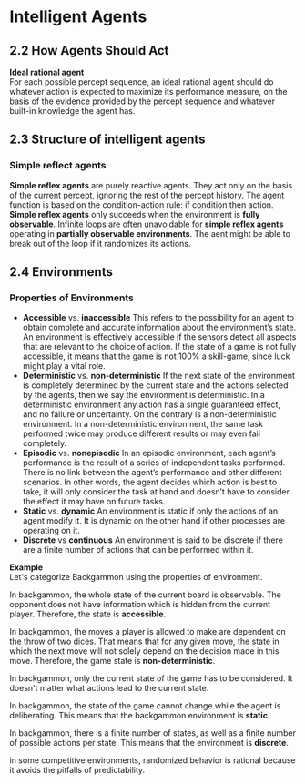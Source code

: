 # Intelligent Agents

## 2.2 How Agents Should Act

**Ideal rational agent**\
For each possible percept sequence, an ideal rational agent should do whatever action is expected to maximize its performance measure, on the basis of the evidence provided by the percept sequence and whatever built-in knowledge the agent has.

## 2.3 Structure of intelligent agents

### Simple reflect agents
**Simple reflex agents** are purely reactive agents. They act only on the basis of the current percept, ignoring the rest of the percept history. The agent function is based on the condition-action rule: if condition then action. **Simple reflex agents** only succeeds when the environment is **fully observable**. Infinite loops are often unavoidable for **simple reflex agents** operating in **partially observable environments**. The aent might be able to break out of the loop if it randomizes its actions.

## 2.4 Environments

### Properties of Environments

- **Accessible** vs. **inaccessible** This refers to the possibility for an agent to obtain complete and accurate information about the environment’s state. An environment is effectively accessible if the sensors detect all aspects that are relevant to the choice of action. If the state of a game is not fully accessible, it means that the game is not 100% a skill-game, since luck might play a vital role.
- **Deterministic** vs. **non-deterministic** If the next state of the environment is completely determined by the current state and the actions selected by the agents, then we say the environment is deterministic. In a deterministic environment any action has a single guaranteed effect, and no failure or uncertainty. On the contrary is a non-deterministic environment. In a non-deterministic environment, the same task performed twice may produce different results or may even fail completely.
- **Episodic** vs. **nonepisodic** In an episodic environment, each agent’s performance is the result of a series of independent tasks performed. There is no link between the agent’s performance and other different scenarios. In other words, the agent decides which action is best to take, it will only consider the task at hand and doesn’t have to consider the effect it may have on future tasks. 
- **Static** vs. **dynamic** An environment is static if only the actions of an agent modify it. It is dynamic on the other hand if other processes are operating on it.
- **Discrete** vs **continuous** An environment is said to be discrete if there are a finite number of actions that can be performed within it.

**Example**\
Let's categorize Backgammon using the properties of environment.


In backgammon, the whole state of the current board is observable. The opponent does not have information which is hidden from the current player. Therefore, the state is **accessible**.

In backgammon, the moves a player is allowed to make are dependent on the throw of two dices. That means that for any given move, the state in which the next move will not solely depend on the decision made in this move. Therefore, the game state is **non-deterministic**.

In backgammon, only the current state of the game has to be considered. It doesn't matter what actions lead to the current state.

In backgammon, the state of the game cannot change while the agent is deliberating. This means that the backgammon environment is **static**.

In backgammon, there is a finite number of states, as well as a finite number of possible actions per state. This means that the environment is **discrete**.


in some competitive environments, randomized behavior is rational because
it avoids the pitfalls of predictability.